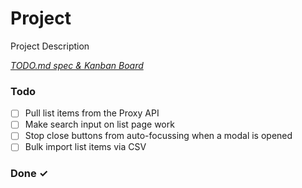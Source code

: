 # Project

Project Description

<em>[TODO.md spec & Kanban Board](https://bit.ly/3fCwKfM)</em>

### Todo

- [ ] Pull list items from the Proxy API
- [ ] Make search input on list page work
- [ ] Stop close buttons from auto-focussing when a modal is opened
- [ ] Bulk import list items via CSV

### Done ✓
